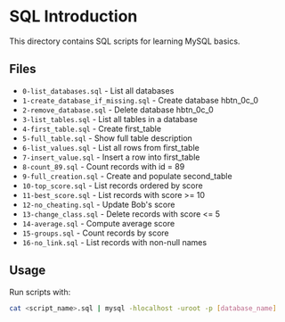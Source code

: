 # SQL Introduction

This directory contains SQL scripts for learning MySQL basics.

## Files

- `0-list_databases.sql` - List all databases
- `1-create_database_if_missing.sql` - Create database hbtn_0c_0
- `2-remove_database.sql` - Delete database hbtn_0c_0
- `3-list_tables.sql` - List all tables in a database
- `4-first_table.sql` - Create first_table
- `5-full_table.sql` - Show full table description
- `6-list_values.sql` - List all rows from first_table
- `7-insert_value.sql` - Insert a row into first_table
- `8-count_89.sql` - Count records with id = 89
- `9-full_creation.sql` - Create and populate second_table
- `10-top_score.sql` - List records ordered by score
- `11-best_score.sql` - List records with score >= 10
- `12-no_cheating.sql` - Update Bob's score
- `13-change_class.sql` - Delete records with score <= 5
- `14-average.sql` - Compute average score
- `15-groups.sql` - Count records by score
- `16-no_link.sql` - List records with non-null names

## Usage

Run scripts with:
```bash
cat <script_name>.sql | mysql -hlocalhost -uroot -p [database_name]
```
